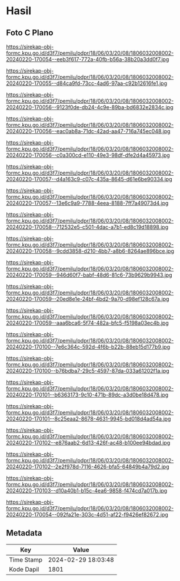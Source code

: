 # Hasil

## Foto C Plano

https://sirekap-obj-formc.kpu.go.id/d3f7/pemilu/pdpr/18/06/03/20/08/1806032008002-20240220-170054--eeb3f617-772a-40fb-b56a-38b20a3dd0f7.jpg

https://sirekap-obj-formc.kpu.go.id/d3f7/pemilu/pdpr/18/06/03/20/08/1806032008002-20240220-170055--d84ca9fd-73cc-4ad6-97aa-c92b12616fe1.jpg

https://sirekap-obj-formc.kpu.go.id/d3f7/pemilu/pdpr/18/06/03/20/08/1806032008002-20240220-170056--9123f0de-db24-4c9e-89ba-bd6832e2834c.jpg

https://sirekap-obj-formc.kpu.go.id/d3f7/pemilu/pdpr/18/06/03/20/08/1806032008002-20240220-170056--eac0ab8a-71dc-42ad-aa47-716a745ec048.jpg

https://sirekap-obj-formc.kpu.go.id/d3f7/pemilu/pdpr/18/06/03/20/08/1806032008002-20240220-170056--c0a300cd-e110-49e3-98df-dfe2d4a45973.jpg

https://sirekap-obj-formc.kpu.go.id/d3f7/pemilu/pdpr/18/06/03/20/08/1806032008002-20240220-170057--d4a163c9-c07c-435a-8645-d61e6be90334.jpg

https://sirekap-obj-formc.kpu.go.id/d3f7/pemilu/pdpr/18/06/03/20/08/1806032008002-20240220-170057--13e6c9a9-7788-4eea-8188-7ff7a49073d4.jpg

https://sirekap-obj-formc.kpu.go.id/d3f7/pemilu/pdpr/18/06/03/20/08/1806032008002-20240220-170058--712532e5-c501-4dac-a7b1-ed8c19d18898.jpg

https://sirekap-obj-formc.kpu.go.id/d3f7/pemilu/pdpr/18/06/03/20/08/1806032008002-20240220-170058--9cdd3858-d210-4bb7-a8b6-8264ae896bce.jpg

https://sirekap-obj-formc.kpu.go.id/d3f7/pemilu/pdpr/18/06/03/20/08/1806032008002-20240220-170059--946d60f7-babf-48d6-81c6-73b9629b9943.jpg

https://sirekap-obj-formc.kpu.go.id/d3f7/pemilu/pdpr/18/06/03/20/08/1806032008002-20240220-170059--20ed8e1e-24bf-4bd2-9a70-d98ef128c67a.jpg

https://sirekap-obj-formc.kpu.go.id/d3f7/pemilu/pdpr/18/06/03/20/08/1806032008002-20240220-170059--aaa6bca6-5f74-482a-bfc5-f5198a03ec4b.jpg

https://sirekap-obj-formc.kpu.go.id/d3f7/pemilu/pdpr/18/06/03/20/08/1806032008002-20240220-170100--7e6c364c-592d-4f6b-b22b-88eb15d177b9.jpg

https://sirekap-obj-formc.kpu.go.id/d3f7/pemilu/pdpr/18/06/03/20/08/1806032008002-20240220-170100--b76bdba7-29c5-4597-87da-033a61202f1a.jpg

https://sirekap-obj-formc.kpu.go.id/d3f7/pemilu/pdpr/18/06/03/20/08/1806032008002-20240220-170101--b6363173-9c10-471b-89dc-a3d0be18d478.jpg

https://sirekap-obj-formc.kpu.go.id/d3f7/pemilu/pdpr/18/06/03/20/08/1806032008002-20240220-170101--8c25eaa2-8678-4631-9945-bd018d4ad54a.jpg

https://sirekap-obj-formc.kpu.go.id/d3f7/pemilu/pdpr/18/06/03/20/08/1806032008002-20240220-170102--e876aab2-6d13-426f-ac48-b100ee94bdad.jpg

https://sirekap-obj-formc.kpu.go.id/d3f7/pemilu/pdpr/18/06/03/20/08/1806032008002-20240220-170102--2e2f978d-7116-4626-bfa5-64849b4a79d2.jpg

https://sirekap-obj-formc.kpu.go.id/d3f7/pemilu/pdpr/18/06/03/20/08/1806032008002-20240220-170103--d10a40b1-b15c-4ea6-9858-f474cd7a017b.jpg

https://sirekap-obj-formc.kpu.go.id/d3f7/pemilu/pdpr/18/06/03/20/08/1806032008002-20240220-170054--092fa21e-303c-4d51-af22-f9426ef82672.jpg


## Metadata

| Key        | Value               |
| ---------- | ------------------- |
| Time Stamp | 2024-02-29 18:03:48 |
| Kode Dapil | 1801                |



